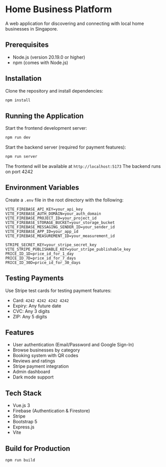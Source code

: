 # Home Business Platform

A web application for discovering and connecting with local home businesses in Singapore.

## Prerequisites

- Node.js (version 20.19.0 or higher)
- npm (comes with Node.js)

## Installation

Clone the repository and install dependencies:

```bash
npm install
```

## Running the Application

Start the frontend development server:
```bash
npm run dev
```

Start the backend server (required for payment features):
```bash
npm run server
```

The frontend will be available at `http://localhost:5173`
The backend runs on port 4242

## Environment Variables

Create a `.env` file in the root directory with the following:

```
VITE_FIREBASE_API_KEY=your_api_key
VITE_FIREBASE_AUTH_DOMAIN=your_auth_domain
VITE_FIREBASE_PROJECT_ID=your_project_id
VITE_FIREBASE_STORAGE_BUCKET=your_storage_bucket
VITE_FIREBASE_MESSAGING_SENDER_ID=your_sender_id
VITE_FIREBASE_APP_ID=your_app_id
VITE_FIREBASE_MEASUREMENT_ID=your_measurement_id

STRIPE_SECRET_KEY=your_stripe_secret_key
VITE_STRIPE_PUBLISHABLE_KEY=your_stripe_publishable_key
PRICE_ID_1D=price_id_for_1_day
PRICE_ID_7D=price_id_for_7_days
PRICE_ID_30D=price_id_for_30_days
```

## Testing Payments

Use Stripe test cards for testing payment features:
- Card: `4242 4242 4242 4242`
- Expiry: Any future date
- CVC: Any 3 digits
- ZIP: Any 5 digits

## Features

- User authentication (Email/Password and Google Sign-In)
- Browse businesses by category
- Booking system with QR codes
- Reviews and ratings
- Stripe payment integration
- Admin dashboard
- Dark mode support

## Tech Stack

- Vue.js 3
- Firebase (Authentication & Firestore)
- Stripe
- Bootstrap 5
- Express.js
- Vite

## Build for Production

```bash
npm run build
```
